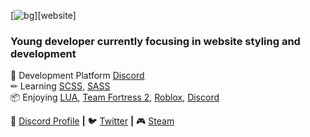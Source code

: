 [![bg][banner]][website]

### Young developer currently focusing in website styling and development

📄 Development Platform [Discord][discordweb]  
✏ Learning [SCSS][scss], [SASS][scss]  
📦 Enjoying [LUA][lua], [Team Fortress 2][tf2], [Roblox][roblox], [Discord][discordweb]  

🏡 [Discord Profile][discordid] **|** 
🐦 [Twitter][twitter] **|** 
🎮 [Steam][steam]  

[banner]: https://raw.githubusercontent.com/Giangamerino/Giangamerino/ghHeader.png
[discordweb]: https://discord.com
[scss]: https://sass-lang.com
[roblox]: https://roblox.com
[tf2]: https://teamfortress.com
[lua]: http://lua.org
[discordid]: https://discord.com/users/491262066813042698
[twitter]: https://twitter.com/giangamerino
[steam]: https://steamcommunity.com/id/Gianology
